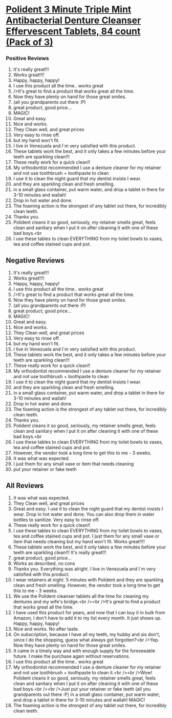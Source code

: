 # [Polident 3 Minute Triple Mint Antibacterial Denture Cleanser Effervescent Tablets, 84 count (Pack of 3)](https://products.checkmycream.com/products/Polident-3-Minute-Triple-Mint-Antibacterial-Denture-Cleanser-Effervescent-Tablets-84-count-(Pack-of-3).html)

### Positive Reviews

<ol>
      <li>It&#x27;s really great!!!</li>
      <li>Works great!!!!</li>
      <li>Happy, happy, happy!</li>
      <li>I use this product all the time.. works great</li>
      <li>/&gt;It&#x27;s great to find a product that works great all the time.</li>
      <li>Now they have plenty on hand for those great smiles.</li>
      <li>(all you grandparents out there :P)</li>
      <li>great product, good price...</li>
      <li>MAGIC!</li>
      <li>Great and easy.  </li>
      <li>Nice and works.</li>
      <li>They Clean well, and great prices</li>
      <li>Very easy to rinse off.</li>
      <li>but my hand won&#x27;t fit.</li>
      <li>I live in Venezuela and I&#x60;m very satisfied with this product.</li>
      <li>These tablets work the best, and it only takes a few minutes before your teeth are sparkling clean!!!  </li>
      <li>These really work for a quick clean!!</li>
      <li>My orthodontist recommended I use a denture cleaner for my retainer and not use toothbrush + toothpaste to clean</li>
      <li>I use it to clean the night guard that my dentist insists I wear.  </li>
      <li>and they are sparkling clean and fresh smelling.</li>
      <li>in a small glass container, put warm water, and drop a tablet in there for 3-10 minutes and wallah!</li>
      <li>Drop in hot water and done.  </li>
      <li>The foaming action is the strongest of any tablet out there, for incredibly clean teeth.</li>
      <li>Thanks you.</li>
      <li>Polident cleans it so good, seriously, my retainer smells great, feels clean and sanitary when I put it on after cleaning it with one of these bad boys.&lt;br</li>
      <li>I use these tables to clean EVERYTHING from my toilet bowls to vases, tea and coffee stained cups and pot.</li>
</ol>


<h2>Negative Reviews</h2>
<ol>
<li> It&#x27;s really great!!!</li>
<li> Works great!!!!</li>
<li> Happy, happy, happy!</li>
<li> I use this product all the time.. works great</li>
<li> /&gt;It&#x27;s great to find a product that works great all the time.</li>
<li> Now they have plenty on hand for those great smiles.</li>
<li> (all you grandparents out there :P)</li>
<li> great product, good price...</li>
<li> MAGIC!</li>
<li> Great and easy.  </li>
<li> Nice and works.</li>
<li> They Clean well, and great prices</li>
<li> Very easy to rinse off.</li>
<li> but my hand won&#x27;t fit.</li>
<li> I live in Venezuela and I&#x60;m very satisfied with this product.</li>
<li> These tablets work the best, and it only takes a few minutes before your teeth are sparkling clean!!!  </li>
<li> These really work for a quick clean!!</li>
<li> My orthodontist recommended I use a denture cleaner for my retainer and not use toothbrush + toothpaste to clean</li>
<li> I use it to clean the night guard that my dentist insists I wear.  </li>
<li> and they are sparkling clean and fresh smelling.</li>
<li> in a small glass container, put warm water, and drop a tablet in there for 3-10 minutes and wallah!</li>
<li> Drop in hot water and done.  </li>
<li> The foaming action is the strongest of any tablet out there, for incredibly clean teeth.</li>
<li> Thanks you.</li>
<li> Polident cleans it so good, seriously, my retainer smells great, feels clean and sanitary when I put it on after cleaning it with one of these bad boys.&lt;br</li>
<li> I use these tables to clean EVERYTHING from my toilet bowls to vases, tea and coffee stained cups and pot.</li>
<li> However, the vendor took a long time to get this to me - 3 weeks.</li>
<li> It was what was expected.</li>
<li> I just them for any small vase or item that needs cleaning</li>
<li> put your retainer or fake teeth</li>
</ol>

<h2>All Reviews</h2>

<ol>
    <li> It was what was expected.</li>
    <li> They Clean well, and great prices</li>
    <li> Great and easy.  I use it to clean the night guard that my dentist insists I wear.  Drop in hot water and done.  You can also drop them in water bottles to sanitize.  Very easy to rinse off.</li>
    <li> These really work for a quick clean!!</li>
    <li> I use these tables to clean EVERYTHING from my toilet bowls to vases, tea and coffee stained cups and pot. I just them for any small vase or item that needs cleaning but my hand won&#x27;t fit. Works great!!!!</li>
    <li> These tablets work the best, and it only takes a few minutes before your teeth are sparkling clean!!!  It&#x27;s really great!!!</li>
    <li> great product, good price...</li>
    <li> Works as described, no cons</li>
    <li> Thanks you. Everything was alright. I live in Venezuela and I&#x60;m very satisfied with this product.</li>
    <li> I wear retainers at night. 5 minutes with Polident and they are sparkling clean and fresh smelling. However, the vendor took a long time to get this to me - 3 weeks.</li>
    <li> We use the Polident cleanser tablets all the time for cleaning my dentures and my wife&#x27;s bridge.&lt;br /&gt;&lt;br /&gt;It&#x27;s great to find a product that works great all the time.</li>
    <li> I have used this product for years, and now that I can buy it in bulk from Amazon, I don&#x27;t have to add it to my list every month.  It just shows up.  Happy, happy, happy!</li>
    <li> Nice and works. No after taste.</li>
    <li> On subscription, because I have all my teeth, my hubby and sis don&#x27;t, since I do the shopping, guess what always got forgotten?&lt;br /&gt;Yep.  Now they have plenty on hand for those great smiles.</li>
    <li> It came in a timely way and with enough supply for the foreseeable future.  I make the purchase again without reservations.</li>
    <li> I use this product all the time.. works great</li>
    <li> My orthodontist recommended I use a denture cleaner for my retainer and not use toothbrush + toothpaste to clean it.&lt;br /&gt;&lt;br /&gt;Wow! Polident cleans it so good, seriously, my retainer smells great, feels clean and sanitary when I put it on after cleaning it with one of these bad boys.&lt;br /&gt;&lt;br /&gt;Just put your retainer or fake teeth (all you grandparents out there :P) in a small glass container, put warm water, and drop a tablet in there for 3-10 minutes and wallah! MAGIC!</li>
    <li> The foaming action is the strongest of any tablet out there, for incredibly clean teeth.</li>
</ol>




